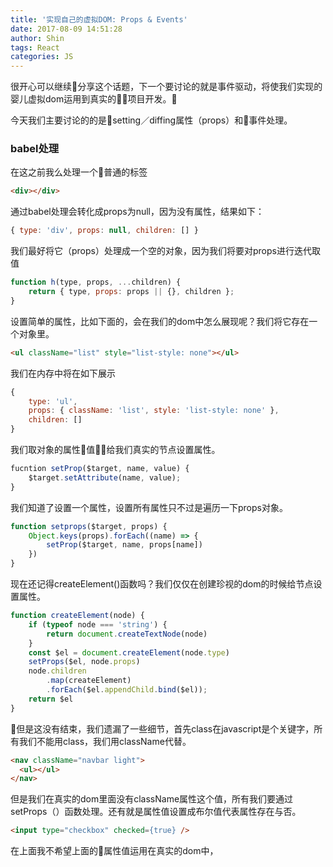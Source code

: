 ```yaml
---
title: '实现自己的虚拟DOM: Props & Events'
date: 2017-08-09 14:51:28
author: Shin
tags: React
categories: JS
---
```


很开心可以继续分享这个话题，下一个要讨论的就是事件驱动，将使我们实现的婴儿虚拟dom运用到真实的项目开发。

今天我们主要讨论的的是setting／diffing属性（props）和事件处理。

### babel处理

在这之前我么处理一个普通的标签

```html
<div></div>
```

通过babel处理会转化成props为null，因为没有属性，结果如下：

```javascript
{ type: 'div', props: null, children: [] }
```
我们最好将它（props）处理成一个空的对象，因为我们将要对props进行迭代取值

```javascript
function h(type, props, ...children) {
    return { type, props: props || {}, children };
}
```
设置简单的属性，比如下面的，会在我们的dom中怎么展现呢？我们将它存在一个对象里。

```html
<ul className="list" style="list-style: none"></ul>
```
我们在内存中将在如下展示
```javascript
{
    type: 'ul',
    props: { className: 'list', style: 'list-style: none' },
    children: []
}
```
我们取对象的属性值给我们真实的节点设置属性。

```javascript
fucntion setProp($target, name, value) {
    $target.setAttribute(name, value);
}
```
我们知道了设置一个属性，设置所有属性只不过是遍历一下props对象。
```javascript
function setprops($target, props) {
    Object.keys(props).forEach((name) => {
        setProp($target, name, props[name])
    })
}
```
现在还记得createElement()函数吗？我们仅仅在创建珍视的dom的时候给节点设置属性。

```javascript
function createElement(node) {
    if (typeof node === 'string') {
        return document.createTextNode(node)
    }
    const $el = document.createElement(node.type)
    setProps($el, node.props)
    node.children
        .map(createElement)
        .forEach($el.appendChild.bind($el));
    return $el
}
```
但是这没有结束，我们遗漏了一些细节，首先class在javascript是个关键字，所有我们不能用class，我们用className代替。
```html
<nav className="navbar light">
  <ul></ul>
</nav>
```
但是我们在真实的dom里面没有className属性这个值，所有我们要通过setProps（）函数处理。还有就是属性值设置成布尔值代表属性存在与否。
```html
<input type="checkbox" checked={true} />
```
在上面我不希望上面的属性值运用在真实的dom中，